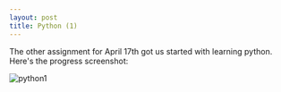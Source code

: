 ```yaml
---
layout: post
title: Python (1)
---
```


The other assignment for April 17th got us started with learning python.
Here's the progress screenshot:

![python1](https://github.com/tshjortile/tshjortile.github.io/tree/master/assets/img/python1.png?raw=true)

